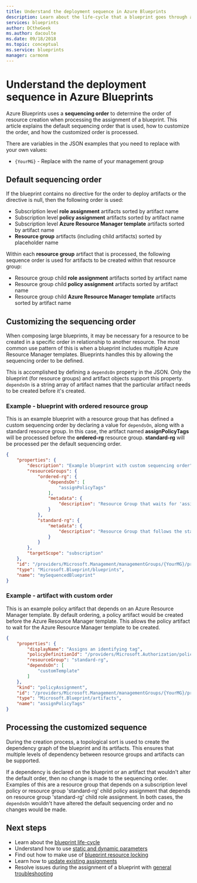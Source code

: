```yaml
---
title: Understand the deployment sequence in Azure Blueprints
description: Learn about the life-cycle that a blueprint goes through and details about each stage.
services: blueprints
author: DCtheGeek
ms.author: dacoulte
ms.date: 09/18/2018
ms.topic: conceptual
ms.service: blueprints
manager: carmonm
---
```

# Understand the deployment sequence in Azure Blueprints

Azure Blueprints uses a **sequencing order** to determine the order of resource creation when
processing the assignment of a blueprint. This article explains the default sequencing order that
is used, how to customize the order, and how the customized order is processed.

There are variables in the JSON examples that you need to replace with your own values:

- `{YourMG}` - Replace with the name of your management group

## Default sequencing order

If the blueprint contains no directive for the order to deploy artifacts or the directive is null,
then the following order is used:

- Subscription level **role assignment** artifacts sorted by artifact name
- Subscription level **policy assignment** artifacts sorted by artifact name
- Subscription level **Azure Resource Manager template** artifacts sorted by artifact name
- **Resource group** artifacts (including child artifacts) sorted by placeholder name

Within each **resource group** artifact that is processed, the following sequence order is used for
artifacts to be created within that resource group:

- Resource group child **role assignment** artifacts sorted by artifact name
- Resource group child **policy assignment** artifacts sorted by artifact name
- Resource group child **Azure Resource Manager template** artifacts sorted by artifact name

## Customizing the sequencing order

When composing large blueprints, it may be necessary for a resource to be created in a specific
order in relationship to another resource. The most common use pattern of this is when a blueprint
includes multiple Azure Resource Manager templates. Blueprints handles this by allowing the
sequencing order to be defined.

This is accomplished by defining a `dependsOn` property in the JSON. Only the blueprint (for
resource groups) and artifact objects support this property. `dependsOn` is a string array of
artifact names that the particular artifact needs to be created before it's created.

### Example - blueprint with ordered resource group

This is an example blueprint with a resource group that has defined a custom sequencing order by
declaring a value for `dependsOn`, along with a standard resource group. In this case, the artifact
named **assignPolicyTags** will be processed before the **ordered-rg** resource group.
**standard-rg** will be processed per the default sequencing order.

```json
{
    "properties": {
        "description": "Example blueprint with custom sequencing order",
        "resourceGroups": {
            "ordered-rg": {
                "dependsOn": [
                    "assignPolicyTags"
                ],
                "metadata": {
                    "description": "Resource Group that waits for 'assignPolicyTags' creation"
                }
            },
            "standard-rg": {
                "metadata": {
                    "description": "Resource Group that follows the standard sequence ordering"
                }
            }
        },
        "targetScope": "subscription"
    },
    "id": "/providers/Microsoft.Management/managementGroups/{YourMG}/providers/Microsoft.Blueprint/blueprints/mySequencedBlueprint",
    "type": "Microsoft.Blueprint/blueprints",
    "name": "mySequencedBlueprint"
}
```

### Example - artifact with custom order

This is an example policy artifact that depends on an Azure Resource Manager template. By default
ordering, a policy artifact would be created before the Azure Resource Manager template. This
allows the policy artifact to wait for the Azure Resource Manager template to be created.

```json
{
    "properties": {
        "displayName": "Assigns an identifying tag",
        "policyDefinitionId": "/providers/Microsoft.Authorization/policyDefinitions/2a0e14a6-b0a6-4fab-991a-187a4f81c498",
        "resourceGroup": "standard-rg",
        "dependsOn": [
            "customTemplate"
        ]
    },
    "kind": "policyAssignment",
    "id": "/providers/Microsoft.Management/managementGroups/{YourMG}/providers/Microsoft.Blueprint/blueprints/mySequencedBlueprint/artifacts/assignPolicyTags",
    "type": "Microsoft.Blueprint/artifacts",
    "name": "assignPolicyTags"
}
```

## Processing the customized sequence

During the creation process, a topological sort is used to create the dependency graph of the
blueprint and its artifacts. This ensures that multiple levels of dependency between resource
groups and artifacts can be supported.

If a dependency is declared on the blueprint or an artifact that wouldn't alter the default order,
then no change is made to the sequencing order. Examples of this are a resource group that depends
on a subscription level policy or resource group 'standard-rg' child policy assignment that depends
on resource group 'standard-rg' child role assignment. In both cases, the `dependsOn` wouldn't have
altered the default sequencing order and no changes would be made.

## Next steps

- Learn about the [blueprint life-cycle](lifecycle.md)
- Understand how to use [static and dynamic parameters](parameters.md)
- Find out how to make use of [blueprint resource locking](resource-locking.md)
- Learn how to [update existing assignments](../how-to/update-existing-assignments.md)
- Resolve issues during the assignment of a blueprint with [general troubleshooting](../troubleshoot/general.md)